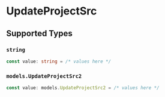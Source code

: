 # UpdateProjectSrc


## Supported Types

### `string`

```typescript
const value: string = /* values here */
```

### `models.UpdateProjectSrc2`

```typescript
const value: models.UpdateProjectSrc2 = /* values here */
```

